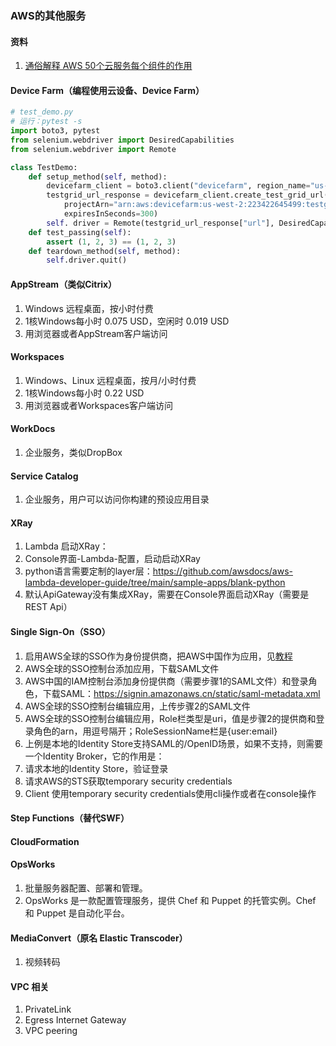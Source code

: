 ### AWS的其他服务

#### 资料
1. [通俗解释 AWS 50个云服务每个组件的作用](https://www.infoq.cn/article/HVzTm_rLLvgK1Dyqqb2B)

#### Device Farm（编程使用云设备、Device Farm）
```python
# test_demo.py
# 运行：pytest -s
import boto3, pytest
from selenium.webdriver import DesiredCapabilities
from selenium.webdriver import Remote

class TestDemo:
    def setup_method(self, method):
        devicefarm_client = boto3.client("devicefarm", region_name="us-west-2")
        testgrid_url_response = devicefarm_client.create_test_grid_url(
            projectArn="arn:aws:devicefarm:us-west-2:223422645499:testgrid-project:0a72e439-4fa2-48d4-9950-83764338e1e8",
            expiresInSeconds=300)
        self. driver = Remote(testgrid_url_response["url"], DesiredCapabilities.FIREFOX)
    def test_passing(self):
        assert (1, 2, 3) == (1, 2, 3)
    def teardown_method(self, method):
        self.driver.quit()
```

#### AppStream（类似Citrix）
1. Windows 远程桌面，按小时付费
1. 1核Windows每小时 0.075 USD，空闲时 0.019 USD
1. 用浏览器或者AppStream客户端访问

#### Workspaces
1. Windows、Linux 远程桌面，按月/小时付费
1. 1核Windows每小时 0.22 USD
1. 用浏览器或者Workspaces客户端访问

#### WorkDocs
1. 企业服务，类似DropBox

#### Service Catalog
1. 企业服务，用户可以访问你构建的预设应用目录     

#### XRay
1. Lambda 启动XRay：
  1. Console界面-Lambda-配置，启动启动XRay
  2. python语言需要定制的layer层：https://github.com/awsdocs/aws-lambda-developer-guide/tree/main/sample-apps/blank-python
  3. 默认ApiGateway没有集成XRay，需要在Console界面启动XRay（需要是REST Api）

#### Single Sign-On（SSO）
1. 启用AWS全球的SSO作为身份提供商，把AWS中国作为应用，见[教程](https://saml-doc.okta.com/SAML_Docs/How-to-Configure-SAML-2.0-for-Amazon-AppStream-2-0.html)
  1. AWS全球的SSO控制台添加应用，下载SAML文件
  2. AWS中国的IAM控制台添加身份提供商（需要步骤1的SAML文件）和登录角色，下载SAML：https://signin.amazonaws.cn/static/saml-metadata.xml
  3. AWS全球的SSO控制台编辑应用，上传步骤2的SAML文件
  4. AWS全球的SSO控制台编辑应用，Role栏类型是uri，值是步骤2的提供商和登录角色的arn，用逗号隔开；RoleSessionName栏是{user:email}
1. 上例是本地的Identity Store支持SAML的/OpenID场景，如果不支持，则需要一个Identity Broker，它的作用是：
  1. 请求本地的Identity Store，验证登录
  1. 请求AWS的STS获取temporary security credentials
  1. Client 使用temporary security credentials使用cli操作或者在console操作

#### Step Functions（替代SWF）

#### CloudFormation

#### OpsWorks
1. 批量服务器配置、部署和管理。
1. OpsWorks 是一款配置管理服务，提供 Chef 和 Puppet 的托管实例。Chef 和 Puppet 是自动化平台。

#### MediaConvert（原名 Elastic Transcoder）
1. 视频转码

#### VPC 相关
1. PrivateLink
2. Egress Internet Gateway
3. VPC peering
